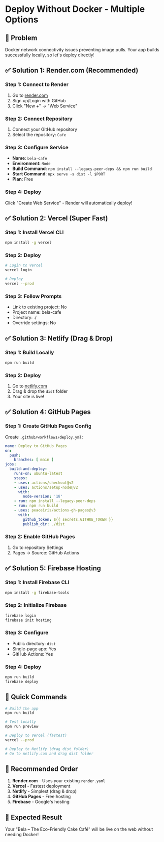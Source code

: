 # Deploy Without Docker - Multiple Options

## 🚨 Problem
Docker network connectivity issues preventing image pulls. Your app builds successfully locally, so let's deploy directly!

## ✅ Solution 1: Render.com (Recommended)

### Step 1: Connect to Render
1. Go to [render.com](https://render.com)
2. Sign up/Login with GitHub
3. Click "New +" → "Web Service"

### Step 2: Connect Repository
1. Connect your GitHub repository
2. Select the repository: `Cafe`

### Step 3: Configure Service
- **Name**: `bela-cafe`
- **Environment**: `Node`
- **Build Command**: `npm install --legacy-peer-deps && npm run build`
- **Start Command**: `npx serve -s dist -l $PORT`
- **Plan**: Free

### Step 4: Deploy
Click "Create Web Service" - Render will automatically deploy!

## ✅ Solution 2: Vercel (Super Fast)

### Step 1: Install Vercel CLI
```bash
npm install -g vercel
```

### Step 2: Deploy
```bash
# Login to Vercel
vercel login

# Deploy
vercel --prod
```

### Step 3: Follow Prompts
- Link to existing project: No
- Project name: bela-cafe
- Directory: ./
- Override settings: No

## ✅ Solution 3: Netlify (Drag & Drop)

### Step 1: Build Locally
```bash
npm run build
```

### Step 2: Deploy
1. Go to [netlify.com](https://netlify.com)
2. Drag & drop the `dist` folder
3. Your site is live!

## ✅ Solution 4: GitHub Pages

### Step 1: Create GitHub Pages Config
Create `.github/workflows/deploy.yml`:
```yaml
name: Deploy to GitHub Pages
on:
  push:
    branches: [ main ]
jobs:
  build-and-deploy:
    runs-on: ubuntu-latest
    steps:
    - uses: actions/checkout@v2
    - uses: actions/setup-node@v2
      with:
        node-version: '18'
    - run: npm install --legacy-peer-deps
    - run: npm run build
    - uses: peaceiris/actions-gh-pages@v3
      with:
        github_token: ${{ secrets.GITHUB_TOKEN }}
        publish_dir: ./dist
```

### Step 2: Enable GitHub Pages
1. Go to repository Settings
2. Pages → Source: GitHub Actions

## ✅ Solution 5: Firebase Hosting

### Step 1: Install Firebase CLI
```bash
npm install -g firebase-tools
```

### Step 2: Initialize Firebase
```bash
firebase login
firebase init hosting
```

### Step 3: Configure
- Public directory: `dist`
- Single-page app: Yes
- GitHub Actions: Yes

### Step 4: Deploy
```bash
npm run build
firebase deploy
```

## 🚀 Quick Commands

```bash
# Build the app
npm run build

# Test locally
npm run preview

# Deploy to Vercel (fastest)
vercel --prod

# Deploy to Netlify (drag dist folder)
# Go to netlify.com and drag dist folder
```

## 📝 Recommended Order

1. **Render.com** - Uses your existing `render.yaml`
2. **Vercel** - Fastest deployment
3. **Netlify** - Simplest (drag & drop)
4. **GitHub Pages** - Free hosting
5. **Firebase** - Google's hosting

## 🎯 Expected Result
Your "Bela – The Eco-Friendly Cake Café" will be live on the web without needing Docker! 